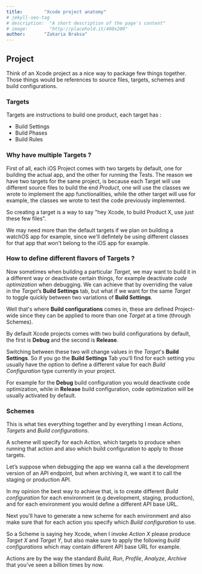 ```yaml
---
title:        "Xcode project anatomy"
# jekyll-seo-tag
# description:  "A short description of the page's content"
# image:        "http://placehold.it/400x200"
author:       "Zakaria Braksa"
---
```


## Project

Think of an Xcode project as a nice way to package few things together. Those things would be references to source files, targets, schemes and build configurations. 

### Targets

Targets are instructions to build one product, each target has : 

* Build Settings
* Build Phases
* Build Rules

### Why have multiple Targets ? 

First of all, each iOS Project comes with two targets by default, one for building the actual app, and the other for running the Tests. The reason we have two targets for the same project, is because each Target will use different source files to build the end *Product*, one will use the classes we wrote to implement the app functionalities, while the other target will use for example, the classes we wrote to test the code previously implemented.

So creating a target is a way to say "hey Xcode, to build Product X, use just these few files". 

We may need more than the default targets if we plan on building a watchOS app for example, since we'll defintely be using different classes for that app that won't belong to the iOS app for example.

### How to define different flavors of Targets ? 

Now sometimes when building a particular *Target*, we may want to build it in a different way or deactivate certain things, for example deactivate c*ode optimization* when debugging. We can achieve that by overriding the value in the *Target*’s **Build Settings** tab, but what if we want for the same *Target* to toggle quickly between two variations of **Build Settings**. 

Well that's where **Build configurations** comes in, these are defined Project-wide since they can be applied to more than one *Target* at a time (through Schemes).

By default Xcode projects comes with two build configurations by default, the first is **Debug** and the second is **Release**.

Switching between these two will change values in the *Target*'s **Build Settings**. So if you go the **Build Settings** Tab you’ll find for each setting you usually have the option to define a different value for each *Build Configuration* type currently in your project.

For example for the **Debug** build configuration you would deactivate code optimization, while in **Release** build configuration, code optimization will be usually activated by default.


### Schemes 

This is what ties everything together and by everything I mean *Actions*, *Targets* and *Build configurations*.

A scheme will specify for each *Action*, which targets to produce when running that action and also which build configuration to apply to those targets. 

Let’s suppose when debugging the app we wanna call a the development version of an API endpoint, but when archiving it, we want it to call the staging or production API. 

In my opinion the best way to achieve that, is to create different *Build configuration* for each environment (e.g development, staging, production), and for each environment you would define a different API base URL.

Next you’ll have to generate a new scheme for each environment and also make sure that for each action you specify which *Build configuration* to use.

So a Scheme is saying hey Xcode, when I invoke *Action X* please produce *Target X* and *Target Y*, but also make sure to apply the following *build configurations* which may contain different API base URL for example. 

Actions are by the way the standard *Build*, *Run*, *Profile*, *Analyze*, *Archive* that you've seen a billion times by now.

